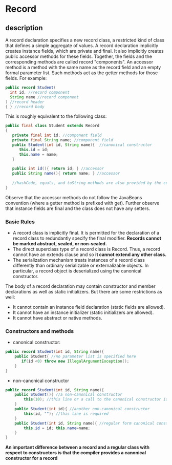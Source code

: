 # Record

## description

A record declaration specifies a new record class, a restricted kind of class that defines a simple aggregate of values. A record declaration implicitly creates instance fields, which are private and final. It also implicitly creates public accessor methods for these fields. Together, the fields and the corresponding methods are called record "components". An accessor method is a method with the same name as the record field and an empty formal parameter list. Such methods act as the getter methods for those fields. For example:

```java
public record Student(
  int id, //record component
  String name //record component
) //record header
{ } //record body
```

This is roughly equivalent to the following class:

```java
public final class Student extends Record
{
   private final int id; //component field
   private final String name; //component field
   public Student(int id, String name){  //canonical constructor
      this.id = id;
	  this.name = name;
   }
   
   public int id(){ return id; } //accessor
   public String name(){ return name; } //accessor
   
   //hashCode, equals, and toString methods are also provided by the compiler.
}
```

Observe that the accessor methods do not follow the JavaBeans convention (where a getter method is prefixed with get). Further observe that instance fields are final and the class does not have any setters.

### Basic Rules

* A record class is implicitly final. It is permitted for the declaration of a record class to redundantly specify the final modifier. **Records cannot be marked abstract, sealed, or non-sealed.**
* The direct superclass type of a record class is Record. Thus, a record cannot have an extends clause and so **it cannot extend any other class.**
* The serialization mechanism treats instances of a record class differently than ordinary serializable or externalizable objects. In particular, a record object is deserialized using the canonical constructor.

The body of a record declaration may contain constructor and member declarations as well as static initializers. But there are some restrictions as well:

* It cannot contain an instance field declaration (static fields are allowed).
* It cannot have an instance initializer (static initializers are allowed).
* It cannot have abstract or native methods.

### Constructors and methods

* canonical constructor:

```java
public record Student(int id, String name){
    public Student{ //no parameter list is specified here
	   if(id <0) throw new IllegalArgumentException();
	}
}
```

* non-canonical constructor

```java
public record Student(int id, String name){
    public Student(){ //a non-canonical constructor
        this(10); //this line or a call to the canonical constructor is required 
    }
    public Student(int id){ //another non-canonical constructor
        this(id, ""); //this line is required 
    }
    public Student(int id, String name){ //regular form canonical constructor
        this.id = id; this.name=name;
    }
}
```

**An important difference between a record and a regular class with respect to constructors is that the compiler provides a canonical constructor for a record**
